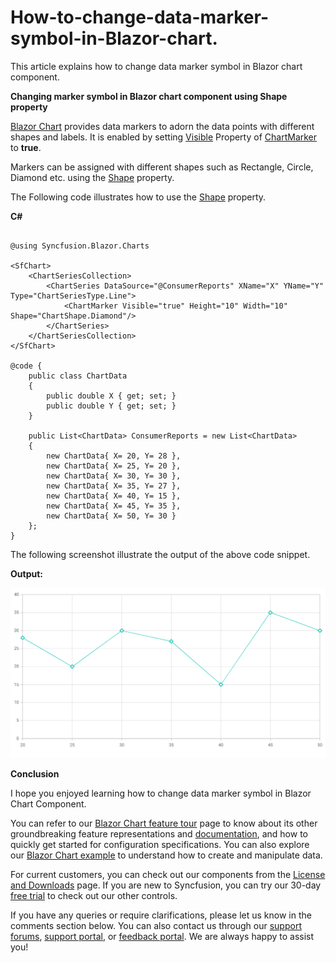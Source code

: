 # How-to-change-data-marker-symbol-in-Blazor-chart.

This article explains how to change data marker symbol in Blazor chart component.

**Changing marker symbol in Blazor chart component using Shape property**

[Blazor Chart](https://www.syncfusion.com/blazor-components/blazor-charts) provides data markers to adorn the data points with different shapes and labels. It is enabled by setting [Visible](https://help.syncfusion.com/cr/blazor/Syncfusion.Blazor.Charts.ChartCommonMarker.html#Syncfusion_Blazor_Charts_ChartCommonMarker_Visible) Property of [ChartMarker](https://help.syncfusion.com/cr/blazor/Syncfusion.Blazor.Charts.ChartMarker.html) to **true**. 

Markers can be assigned with different shapes such as Rectangle, Circle, Diamond etc. using the [Shape](https://help.syncfusion.com/cr/blazor/Syncfusion.Blazor.Charts.ChartCommonMarker.html#Syncfusion_Blazor_Charts_ChartCommonMarker_Shape) property.

The Following code illustrates how to use the [Shape](https://help.syncfusion.com/cr/blazor/Syncfusion.Blazor.Charts.ChartCommonMarker.html#Syncfusion_Blazor_Charts_ChartCommonMarker_Shape) property.

**C#**

```cshtml

@using Syncfusion.Blazor.Charts

<SfChart>
    <ChartSeriesCollection>
        <ChartSeries DataSource="@ConsumerReports" XName="X" YName="Y" Type="ChartSeriesType.Line">
            <ChartMarker Visible="true" Height="10" Width="10" Shape="ChartShape.Diamond"/>
        </ChartSeries>
    </ChartSeriesCollection>
</SfChart>

@code {
    public class ChartData
    {
        public double X { get; set; }
        public double Y { get; set; }
    }

    public List<ChartData> ConsumerReports = new List<ChartData>
    {
        new ChartData{ X= 20, Y= 28 },
        new ChartData{ X= 25, Y= 20 },
        new ChartData{ X= 30, Y= 30 },
        new ChartData{ X= 35, Y= 27 },
        new ChartData{ X= 40, Y= 15 },
        new ChartData{ X= 45, Y= 35 },
        new ChartData{ X= 50, Y= 30 }
    };
}

```

The following screenshot illustrate the output of the above code snippet.

**Output:**

![](/marker.png)

**Conclusion**

I hope you enjoyed learning how to change data marker symbol in Blazor Chart Component.

You can refer to our [Blazor Chart feature tour](https://www.syncfusion.com/blazor-components/blazor-charts) page to know about its other groundbreaking feature representations and [documentation](https://blazor.syncfusion.com/documentation/chart/getting-started), and how to quickly get started for configuration specifications. You can also explore our [Blazor Chart example](https://blazor.syncfusion.com/demos/chart/line?theme=bootstrap5) to understand how to create and manipulate data.

For current customers, you can check out our components from the [License and Downloads](https://www.syncfusion.com/sales/teamlicense) page. If you are new to Syncfusion, you can try our 30-day [free trial](https://www.syncfusion.com/downloads/blazor) to check out our other controls.

If you have any queries or require clarifications, please let us know in the comments section below. You can also contact us through our [support forums](https://www.syncfusion.com/forums), [support portal](https://support.syncfusion.com/create), or [feedback portal](https://www.syncfusion.com/feedback/blazor-components?control=charts). We are always happy to assist you!